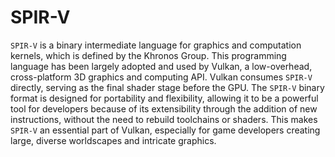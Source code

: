 # SPIR-V

`SPIR-V` is a binary intermediate language for graphics and computation kernels, which is defined by the Khronos Group. This programming language has been largely adopted and used by Vulkan, a low-overhead, cross-platform 3D graphics and computing API. Vulkan consumes `SPIR-V` directly, serving as the final shader stage before the GPU. The `SPIR-V` binary format is designed for portability and flexibility, allowing it to be a powerful tool for developers because of its extensibility through the addition of new instructions, without the need to rebuild toolchains or shaders. This makes `SPIR-V` an essential part of Vulkan, especially for game developers creating large, diverse worldscapes and intricate graphics.